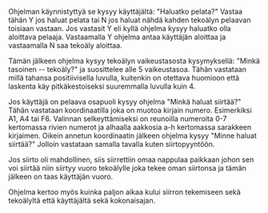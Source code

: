 Ohjelman käynnistyttyä se kysyy käyttäjältä:
"Haluatko pelata?" Vastaa tähän Y jos haluat pelata tai N jos haluat nähdä kahden tekoälyn pelaavan toisiaan vastaan.
Jos vastasit Y eli kyllä ohjelma kysyy haluatko olla aloittava pelaaja. Vastaamalla Y ohjelma antaa käyttäjän aloittaa ja vastaamalla N saa tekoäly aloittaa.

Tämän jälkeen ohjelma kysyy tekoälyn vaikeustasosta kysymyksellä:
"Minkä tasoinen -- tekoäly?" ja suosittelee alle 5 vaikeustasoa.
Tähän vastataan millä tahansa positiivisella luvulla, kuitenkin on otettava huomioon että laskenta käy pitkäkestoiseksi suuremmalla luvulla kuin 4.

Jos käyttäjä on pelaava osapuoli kysyy ohjelma "Minkä haluat siirtää?" Tähän vastataan koordinaatilla joka on muotoa kirjain numero. Esimerkiksi A1, A4 tai F6. Valinnan selkeyttämiseksi on reunoilla numeroita 0-7 kertomassa rivien numerot ja alhaalla aakkosia a-h kertomassa sarakkeen kirjaimen.
Oikein annetun koordinaatin jälkeen ohjelma kysyy "Minne haluat siirtää?" Jolloin vastataan samalla tavalla kuten siirtopyyntöön.

Jos siirto oli mahdollinen, siis siirrettiin omaa nappulaa paikkaan johon sen voi siirtää niin siirtyy vuoro tekoälylle joka tekee oman siirtonsa ja tämän jälkeen on taas käyttäjän vuoro.

Ohjelma kertoo myös kuinka paljon aikaa kului siirron tekemiseen sekä tekoälyltä että käyttäjältä sekä kokonaisajan.
